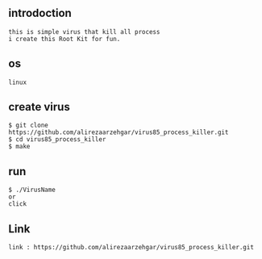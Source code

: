 ## introdoction
	this is simple virus that kill all process
	i create this Root Kit for fun.

## os
	linux

## create virus
	$ git clone https://github.com/alirezaarzehgar/virus85_process_killer.git
	$ cd virus85_process_killer
	$ make

## run
	$ ./VirusName
	or
	click

## Link
	link : https://github.com/alirezaarzehgar/virus85_process_killer.git
